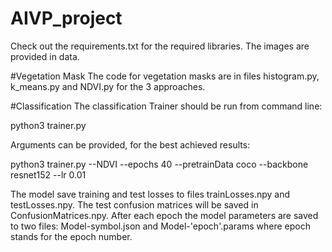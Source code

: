 # AIVP_project
Check out the requirements.txt for the required libraries.
The images are provided in data.

#Vegetation Mask
The code for vegetation masks are in files histogram.py, k_means.py and NDVI.py for the 3 approaches.

#Classification
The classification Trainer should be run from command line:

python3 trainer.py

Arguments can be provided, for the best achieved results: 

python3 trainer.py --NDVI --epochs 40 --pretrainData coco --backbone resnet152 --lr 0.01

The model save training and test losses to files trainLosses.npy and testLosses.npy. The test confusion matrices will be saved in ConfusionMatrices.npy. After each epoch the model parameters are saved to two files: Model-symbol.json and Model-'epoch'.params where epoch stands for the epoch number. 
